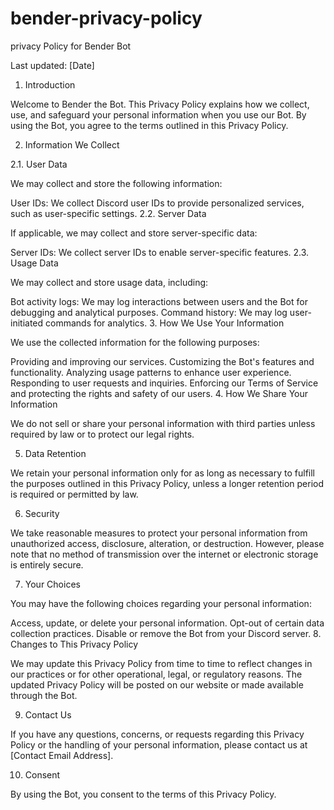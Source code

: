 # bender-privacy-policy
privacy Policy for Bender Bot

Last updated: [Date]

1. Introduction

Welcome to Bender the Bot. This Privacy Policy explains how we collect, use, and safeguard your personal information when you use our Bot. By using the Bot, you agree to the terms outlined in this Privacy Policy.

2. Information We Collect

2.1. User Data

We may collect and store the following information:

User IDs: We collect Discord user IDs to provide personalized services, such as user-specific settings.
2.2. Server Data

If applicable, we may collect and store server-specific data:

Server IDs: We collect server IDs to enable server-specific features.
2.3. Usage Data

We may collect and store usage data, including:

Bot activity logs: We may log interactions between users and the Bot for debugging and analytical purposes.
Command history: We may log user-initiated commands for analytics.
3. How We Use Your Information

We use the collected information for the following purposes:

Providing and improving our services.
Customizing the Bot's features and functionality.
Analyzing usage patterns to enhance user experience.
Responding to user requests and inquiries.
Enforcing our Terms of Service and protecting the rights and safety of our users.
4. How We Share Your Information

We do not sell or share your personal information with third parties unless required by law or to protect our legal rights.

5. Data Retention

We retain your personal information only for as long as necessary to fulfill the purposes outlined in this Privacy Policy, unless a longer retention period is required or permitted by law.

6. Security

We take reasonable measures to protect your personal information from unauthorized access, disclosure, alteration, or destruction. However, please note that no method of transmission over the internet or electronic storage is entirely secure.

7. Your Choices

You may have the following choices regarding your personal information:

Access, update, or delete your personal information.
Opt-out of certain data collection practices.
Disable or remove the Bot from your Discord server.
8. Changes to This Privacy Policy

We may update this Privacy Policy from time to time to reflect changes in our practices or for other operational, legal, or regulatory reasons. The updated Privacy Policy will be posted on our website or made available through the Bot.

9. Contact Us

If you have any questions, concerns, or requests regarding this Privacy Policy or the handling of your personal information, please contact us at [Contact Email Address].

10. Consent

By using the Bot, you consent to the terms of this Privacy Policy.
